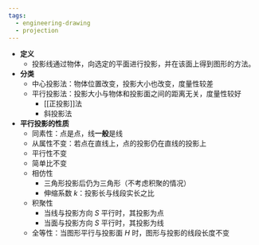 ```yaml
---
tags:
  - engineering-drawing
  - projection
---
```


- **定义**
	- 投影线通过物体，向选定的平面进行投影，并在该面上得到图形的方法。
- **分类**
	- 中心投影法：物体位置改变，投影大小也改变，度量性较差
	- 平行投影法：投影大小与物体和投影面之间的距离无关，度量性较好
		- [[正投影]]法
		- 斜投影法
- **平行投影的性质**
	- 同素性：点是点，线**一般**是线
	- 从属性不变：若点在直线上，点的投影仍在直线的投影上
	- 平行性不变
	- 简单比不变
	- 相仿性
		- 三角形投影后仍为三角形（不考虑积聚的情况）
		- 伸缩系数 $k$：投影长与线段实长之比
	- 积聚性
		- 当线与投影方向 $S$ 平行时，其投影为点
		- 当面与投影方向 $S$ 平行时，其投影为线
	- 全等性：当图形平行与投影面 $H$ 时，图形与投影的线段长度不变
